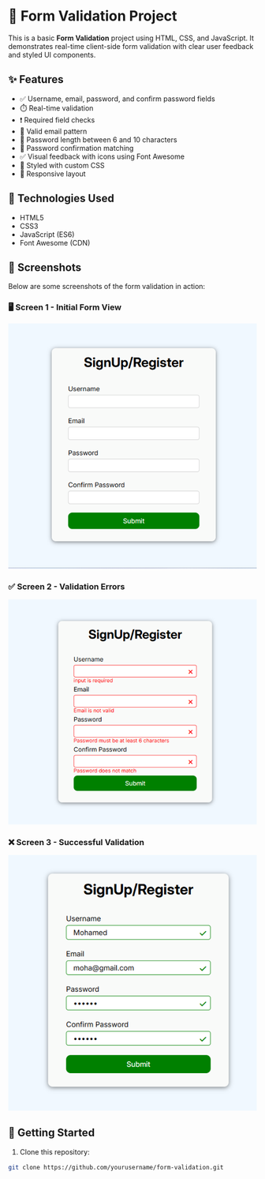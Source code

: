 # 📝 Form Validation Project

This is a basic **Form Validation** project using HTML, CSS, and JavaScript. It demonstrates real-time client-side form validation with clear user feedback and styled UI components.

## ✨ Features

- ✅ Username, email, password, and confirm password fields  
- ⏱️ Real-time validation  
- ❗ Required field checks  
- 📧 Valid email pattern  
- 🔐 Password length between 6 and 10 characters  
- 🔁 Password confirmation matching  
- ✅ Visual feedback with icons using Font Awesome  
- 🎨 Styled with custom CSS  
- 📱 Responsive layout  

## 🧰 Technologies Used

- HTML5  
- CSS3  
- JavaScript (ES6)  
- Font Awesome (CDN)  

## 📸 Screenshots

Below are some screenshots of the form validation in action:

### 🖥️ Screen 1 - Initial Form View
![Screen 1](./Assets/screen1.png)

### ✅ Screen 2 -  Validation Errors
![Screen 2](./Assets/screen2.png)

### ❌ Screen 3 - Successful Validation 
![Screen 3](./Assets/screen3.png)

## 🚀 Getting Started

1. Clone this repository:

```bash
git clone https://github.com/yourusername/form-validation.git
